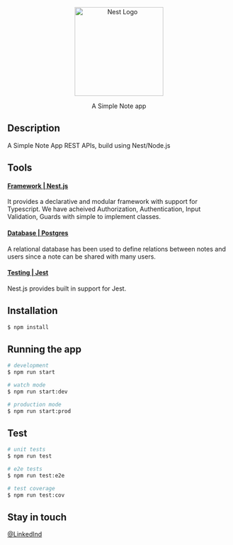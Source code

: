 <p align="center">
  <a href="http://nestjs.com/" target="blank"><img src="https://nestjs.com/img/logo-small.svg" width="200" alt="Nest Logo" /></a>
</p>

[circleci-image]: https://img.shields.io/circleci/build/github/nestjs/nest/master?token=abc123def456
[circleci-url]: https://circleci.com/gh/nestjs/nest

  <p align="center">A Simple Note app</p>
    
  <!--[![Backers on Open Collective](https://opencollective.com/nest/backers/badge.svg)](https://opencollective.com/nest#backer)
  [![Sponsors on Open Collective](https://opencollective.com/nest/sponsors/badge.svg)](https://opencollective.com/nest#sponsor)-->

## Description

A Simple Note App REST APIs, build using Nest/Node.js 


## Tools

#### <ins> Framework | Nest.js </ins>

It provides a declarative and modular framework with support for Typescript. 
We have acheived Authorization, Authentication, Input Validation, Guards with simple to implement classes.

#### <ins> Database |  Postgres </ins>

A relational database has been used to define relations between notes and users since a note can be shared with many users.

#### <ins> Testing | Jest </ins>

Nest.js provides built in support for Jest.


## Installation

```bash
$ npm install
```

## Running the app

```bash
# development
$ npm run start

# watch mode
$ npm run start:dev

# production mode
$ npm run start:prod
```

## Test

```bash
# unit tests
$ npm run test

# e2e tests
$ npm run test:e2e

# test coverage
$ npm run test:cov
```


## Stay in touch

[@LinkedInd](https://www.linkedin.com/in/dhiren-chugh-65558417b/)




